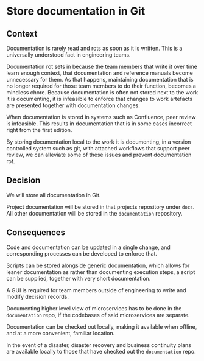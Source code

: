 # Store documentation in Git

## Context
Documentation is rarely read and rots as soon as it is written. This is a universally understood fact in engineering teams.

Documentation rot sets in because the team members that write it over time learn enough context, that documentation and reference manuals become unnecessary for them. As that happens, maintaining documentation that is no longer required for those team members to do their function, becomes a mindless chore. Because documentation is often not stored next to the work it is documenting, it is infeasible to enforce that changes to work artefacts are presented together with documentation changes.

When documentation is stored in systems such as Confluence, peer review is infeasible. This results in documentation that is in some cases incorrect right from the first edition.

By storing documentation local to the work it is documenting, in a version controlled system such as git, with attached workflows that support peer review, we can alleviate some of these issues and prevent documentation rot.

## Decision
We will store all documentation in Git.

Project documentation will be stored in that projects repository under `docs`. All other documentation will be stored in the `documentation` repository.

## Consequences
Code and documentation can be updated in a single change, and corresponding processes can be developed to enforce that.

Scripts can be stored alongside generic documentation, which allows for leaner documentation as rather than documenting execution steps, a script can be supplied, together with very short documentation.

A GUI is required for team members outside of engineering to write and modify decision records.

Documenting higher level view of microservices has to be done in the `documentation` repo, if the codebases of said microservices are separate.

Documentation can be checked out locally, making it available when offline, and at a more convenient, familiar location.

In the event of a disaster, disaster recovery and business continuity plans are available locally to those that have checked out the `documentation` repo.
